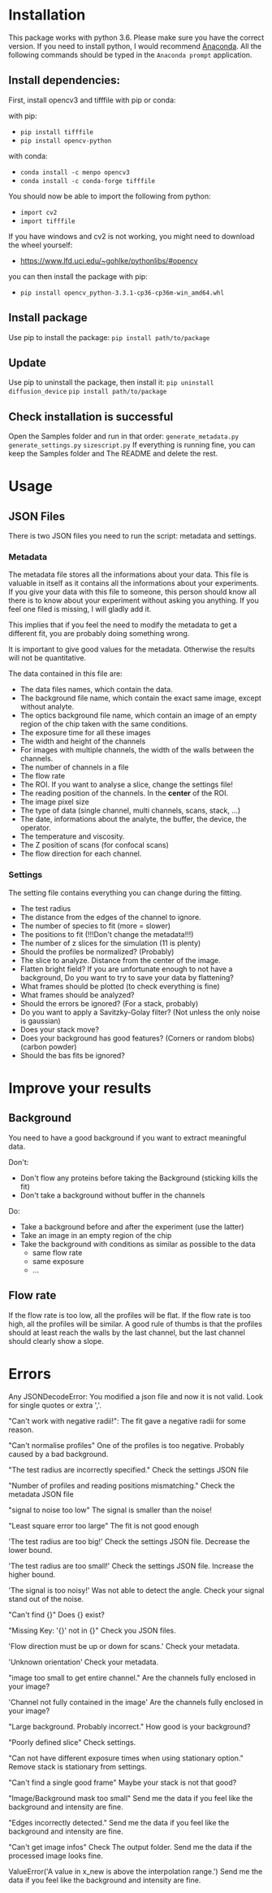 # Installation

This package works with python 3.6.
Please make sure you have the correct version.
If you need to install python, I would recommend [Anaconda](https://www.anaconda.com).
All the following commands should be typed in the `Anaconda prompt` application.

## Install dependencies:
First, install opencv3 and tifffile with pip or conda:

with pip:
- `pip install tifffile`
- `pip install opencv-python`

with conda:
- `conda install -c menpo opencv3`
- `conda install -c conda-forge tifffile`

You should now be able to import the following from python:
- `import cv2`
- `import tifffile`

If you have windows and cv2 is not working, you might need to download the wheel yourself:
- https://www.lfd.uci.edu/~gohlke/pythonlibs/#opencv

you can then install the package with pip:
- `pip install opencv_python‑3.3.1‑cp36‑cp36m‑win_amd64.whl`

## Install package
Use pip to install the package:
`pip install path/to/package`

## Update
Use pip to uninstall the package, then install it:
`pip uninstall diffusion_device`
`pip install path/to/package`

## Check installation is successful
Open the Samples folder and run in that order:
`generate_metadata.py`
`generate_settings.py`
`sizescript.py`
If everything is running fine, you can keep the Samples folder and
The README and delete the rest.

# Usage

## JSON Files
There is two JSON files you need to run the script: metadata and settings.

### Metadata
The metadata file stores all the informations about your data.
This file is valuable in itself as it contains all the informations about your experiments.
If you give your data with this file to someone,
this person should know all there is to know
about your experiment without asking you anything.
If you feel one filed is missing, I will gladly add it.

This implies that if you feel the need to modify the metadata to get a different fit,
you are probably doing something wrong.

It is important to give good values for the metadata.
Otherwise the results will not be quantitative.

The data contained in this file are:
- The data files names, which contain the data.
- The background file name, which contain the exact same image,
  except without analyte.
- The optics background file name, which contain an image of an empty region
  of the chip taken with the same conditions.
- The exposure time for all these images
- The width and height of the channels
- For images with multiple channels, the width of the walls between the channels.
- The number of channels in a file
- The flow rate
- The ROI. If you want to analyse a slice, change the settings file!
- The reading position of the channels. In the **center** of the ROI.
- The image pixel size
- The type of data (single channel, multi channels, scans, stack, ...)
- The date, informations about the analyte, the buffer, the device, the operator.
- The temperature and viscosity.
- The Z position of scans (for confocal scans)
- The flow direction for each channel.

### Settings
The setting file contains everything you can change during the fitting.

- The test radius
- The distance from the edges of the channel to ignore.
- The number of species to fit (more = slower)
- The positions to fit (!!!Don't change the metadata!!!)
- The number of z slices for the simulation (11 is plenty)
- Should the profiles be normalized? (Probably)
- The slice to analyze. Distance from the center of the image.
- Flatten bright field? If you are unfortunate enough to not have a background,
  Do you want to try to save your data by flattening?
- What frames should be plotted (to check everything is fine)
- What frames should be analyzed?
- Should the errors be ignored? (For a stack, probably)
- Do you want to apply a Savitzky-Golay filter? (Not unless the only noise is gaussian)
- Does your stack move?
- Does your background has good features? (Corners or random blobs) (carbon powder)
- Should the bas fits be ignored?

# Improve your results
## Background
You need to have a good background if you want to extract meaningful data.

Don't:
- Don't flow any proteins before taking the Background (sticking kills the fit)
- Don't take a background without buffer in the channels

Do:
- Take a background before and after the experiment (use the latter)
- Take an image in an empty region of the chip
- Take the background with conditions as similar as possible to the data
  - same flow rate
  - same exposure
  - ...

## Flow rate
If the flow rate is too low, all the profiles will be flat.
If the flow rate is too high, all the profiles will be similar.
A good rule of thumbs is that the profiles should at least reach the walls
by the last channel, but the last channel should clearly show a slope.

# Errors
Any JSONDecodeError:
You modified a json file and now it is not valid. Look for single quotes or extra ','.

"Can't work with negative radii!":
The fit gave a negative radii for some reason.

"Can't normalise profiles"
One of the profiles is too negative. Probably caused by a bad background.

"The test radius are incorrectly specified."
Check the settings JSON file

"Number of profiles and reading positions mismatching."
Check the metadata JSON file

"signal to noise too low"
The signal is smaller than the noise!

"Least square error too large"
The fit is not good enough

'The test radius are too big!'
Check the settings JSON file. Decrease the lower bound.

'The test radius are too small!'
Check the settings JSON file. Increase the higher bound.

'The signal is too noisy!'
Was not able to detect the angle. Check your signal stand out of the noise.

"Can't find {}"
Does {} exist?

"Missing Key: '{}' not in {}"
Check you JSON files.

'Flow direction must be up or down for scans.'
Check your metadata.

'Unknown orientation'
Check your metadata.

"image too small to get entire channel."
Are the channels fully enclosed in your image?

'Channel not fully contained in the image'
Are the channels fully enclosed in your image?

"Large background. Probably incorrect."
How good is your background?

"Poorly defined slice"
Check settings.

"Can not have different exposure times when using stationary option."
Remove stack is stationary from settings.

"Can't find a single good frame"
Maybe your stack is not that good?

"Image/Background mask too small"
Send me the data if you feel like the background and intensity are fine.

"Edges incorrectly detected."
Send me the data if you feel like the background and intensity are fine.

"Can't get image infos"
Check The output folder. Send me the data if the processed image looks fine.

ValueError('A value in x_new is above the interpolation range.')
Send me the data if you feel like the background and intensity are fine.
